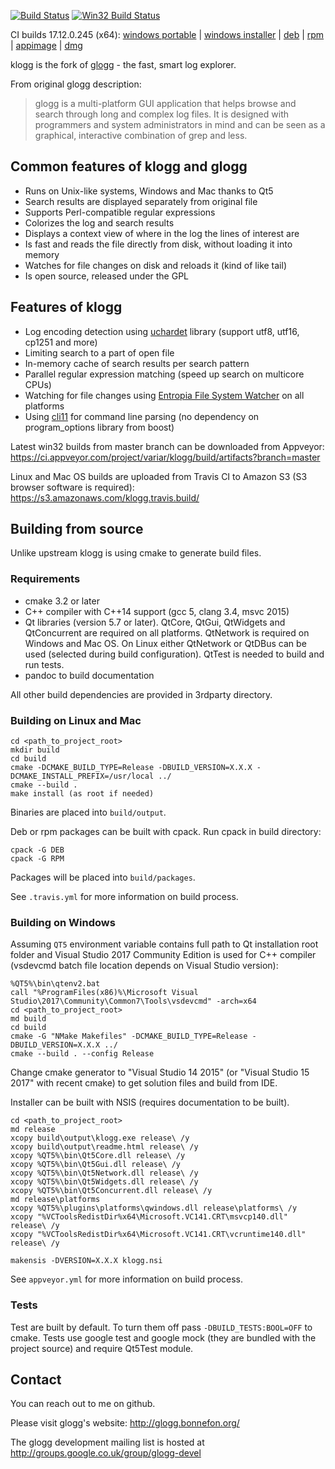 [![Build Status](https://travis-ci.org/variar/klogg.svg?branch=master)](https://travis-ci.org/variar/klogg)
[![Win32 Build Status](https://ci.appveyor.com/api/projects/status/github/variar/klogg?svg=true)](https://ci.appveyor.com/project/variar/klogg)

CI builds 17.12.0.245 (x64):
[windows portable](https://ci.appveyor.com/api/buildjobs/2lfgxips0pa8dgfq/artifacts/klogg-17.12.0.245-portable.zip) |
[windows installer](https://ci.appveyor.com/api/buildjobs/2lfgxips0pa8dgfq/artifacts/klogg-17.12.0.245-setup.exe) |
[deb](https://s3.amazonaws.com/klogg.travis.build/variar/klogg/245/245.1/build/packages/klogg-17.12.0-r245-Linux.deb) |
[rpm](https://s3.amazonaws.com/klogg.travis.build/variar/klogg/245/245.1/build/packages/klogg-17.12.0-r245-Linux.rpm) |
[appimage](https://s3.amazonaws.com/klogg.travis.build/variar/klogg/245/245.1/build/packages/klogg-17.12.0.245-x86_64.AppImage) |
[dmg](https://s3.amazonaws.com/klogg.travis.build/variar/klogg/245/245.2/build/packages/klogg-17.12.0-r245-OSX.dmg)

klogg is the fork of [glogg](https://github.com/nickbnf/glogg) - the fast, smart log explorer.

From original glogg description:
> glogg is a multi-platform GUI application that helps browse and search
> through long and complex log files.  It is designed with programmers and
> system administrators in mind and can be seen as a graphical, interactive
> combination of grep and less.



## Common features of klogg and glogg
* Runs on Unix-like systems, Windows and Mac thanks to Qt5
* Search results are displayed separately from original file
* Supports Perl-compatible regular expressions 
* Colorizes the log and search results
* Displays a context view of where in the log the lines of interest are
* Is fast and reads the file directly from disk, without loading it into memory
* Watches for file changes on disk and reloads it (kind of like tail)
* Is open source, released under the GPL

## Features of klogg
* Log encoding detection using [uchardet](https://www.freedesktop.org/wiki/Software/uchardet/) library (support utf8, utf16, cp1251 and more)
* Limiting search to a part of open file
* In-memory cache of search results per search pattern
* Parallel regular expression matching (speed up search on multicore CPUs)
* Watching for file changes using [Entropia File System Watcher](https://bitbucket.org/SpartanJ/efsw) on all platforms
* Using [cli11](https://github.com/CLIUtils/CLI11) for command line parsing (no dependency on program_options library from boost)

Latest win32 builds from master branch can be downloaded from Appveyor:
https://ci.appveyor.com/project/variar/klogg/build/artifacts?branch=master

Linux and Mac OS builds are uploaded from Travis CI to Amazon S3 (S3 browser software is required): https://s3.amazonaws.com/klogg.travis.build/

## Building from source
Unlike upstream klogg is using cmake to generate build files.

### Requirements

* cmake 3.2 or later
* C++ compiler with C++14 support (gcc 5, clang 3.4, msvc 2015)
* Qt libraries (version 5.7 or later). QtCore, QtGui, QtWidgets and QtConcurrent are required on all platforms. QtNetwork is required on Windows and Mac OS. On Linux either QtNetwork or QtDBus can be used (selected during build configuration). QtTest is needed to build and run tests.
* pandoc to build documentation

All other build dependencies are provided in 3rdparty directory. 

### Building on Linux and Mac
```
cd <path_to_project_root>
mkdir build
cd build
cmake -DCMAKE_BUILD_TYPE=Release -DBUILD_VERSION=X.X.X -DCMAKE_INSTALL_PREFIX=/usr/local ../
cmake --build .
make install (as root if needed)
```

Binaries are placed into `build/output`.

Deb or rpm packages can be built with cpack. Run cpack in build directory:
```
cpack -G DEB
cpack -G RPM
```

Packages will be placed into `build/packages`.

See `.travis.yml` for more information on build process.

### Building on Windows
Assuming `QT5` environment variable contains full path to Qt installation root folder and
Visual Studio 2017 Community Edition is used for C++ compiler (vsdevcmd batch file location depends on Visual Studio version):
```
%QT5%\bin\qtenv2.bat
call "%ProgramFiles(x86)%\Microsoft Visual Studio\2017\Community\Common7\Tools\vsdevcmd" -arch=x64
cd <path_to_project_root>
md build
cd build
cmake -G "NMake Makefiles" -DCMAKE_BUILD_TYPE=Release -DBUILD_VERSION=X.X.X ../
cmake --build . --config Release
```

Change cmake generator to "Visual Studio 14 2015" (or "Visual Studio 15 2017" with recent cmake) to get solution files and build from IDE.

Installer can be built with NSIS (requires documentation to be built). 
```
cd <path_to_project_root>
md release
xcopy build\output\klogg.exe release\ /y
xcopy build\output\readme.html release\ /y
xcopy %QT5%\bin\Qt5Core.dll release\ /y
xcopy %QT5%\bin\Qt5Gui.dll release\ /y
xcopy %QT5%\bin\Qt5Network.dll release\ /y
xcopy %QT5%\bin\Qt5Widgets.dll release\ /y
xcopy %QT5%\bin\Qt5Concurrent.dll release\ /y
md release\platforms
xcopy %QT5%\plugins\platforms\qwindows.dll release\platforms\ /y
xcopy "%VCToolsRedistDir%x64\Microsoft.VC141.CRT\msvcp140.dll" release\ /y
xcopy "%VCToolsRedistDir%x64\Microsoft.VC141.CRT\vcruntime140.dll" release\ /y

makensis -DVERSION=X.X.X klogg.nsi
```

See `appveyor.yml` for more information on build process.

### Tests
Test are built by default. To turn them off pass `-DBUILD_TESTS:BOOL=OFF` to cmake.
Tests use google test and google mock (they are bundled with the project source) and require Qt5Test module. 


## Contact
You can reach out to me on github.

Please visit glogg's website: http://glogg.bonnefon.org/

The glogg development mailing list is hosted at http://groups.google.co.uk/group/glogg-devel

